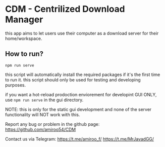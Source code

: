 <h1>CDM - Centrilized Download Manager</h1>
this app aims to let users use their computer as a download server for their home/workspace.

<h2>How to run?</h2>

<code>npm run serve</code>

this script will automatically install the required packages if it's the first time to run it. 
this script should only be used for testing and developing purposes.

if you want a hot-reload prodoction enviorement for developint GUI ONLY, use
<code>npm run serve</code>
in the gui directory.

NOTE: this is only for the static gui development and none of the server functionality will NOT work with this.

Report any bug or problem in the github page:
https://github.com/amiroo54/CDM

Contact us via Telegram:
https://t.me/amiroo_f/
https://t.me/MrJavadGG/